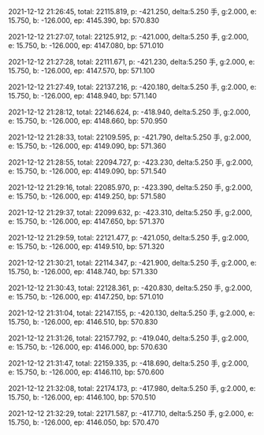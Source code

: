 2021-12-12 21:26:45, total: 22115.819, p: -421.250, delta:5.250 手, g:2.000, e: 15.750, b: -126.000, ep: 4145.390, bp: 570.830

2021-12-12 21:27:07, total: 22125.912, p: -421.000, delta:5.250 手, g:2.000, e: 15.750, b: -126.000, ep: 4147.080, bp: 571.010

2021-12-12 21:27:28, total: 22111.671, p: -421.230, delta:5.250 手, g:2.000, e: 15.750, b: -126.000, ep: 4147.570, bp: 571.100

2021-12-12 21:27:49, total: 22137.216, p: -420.180, delta:5.250 手, g:2.000, e: 15.750, b: -126.000, ep: 4148.940, bp: 571.140

2021-12-12 21:28:12, total: 22146.624, p: -418.940, delta:5.250 手, g:2.000, e: 15.750, b: -126.000, ep: 4148.660, bp: 570.950

2021-12-12 21:28:33, total: 22109.595, p: -421.790, delta:5.250 手, g:2.000, e: 15.750, b: -126.000, ep: 4149.090, bp: 571.360

2021-12-12 21:28:55, total: 22094.727, p: -423.230, delta:5.250 手, g:2.000, e: 15.750, b: -126.000, ep: 4149.090, bp: 571.540

2021-12-12 21:29:16, total: 22085.970, p: -423.390, delta:5.250 手, g:2.000, e: 15.750, b: -126.000, ep: 4149.250, bp: 571.580

2021-12-12 21:29:37, total: 22099.632, p: -423.310, delta:5.250 手, g:2.000, e: 15.750, b: -126.000, ep: 4147.650, bp: 571.370

2021-12-12 21:29:59, total: 22121.477, p: -421.050, delta:5.250 手, g:2.000, e: 15.750, b: -126.000, ep: 4149.510, bp: 571.320

2021-12-12 21:30:21, total: 22114.347, p: -421.900, delta:5.250 手, g:2.000, e: 15.750, b: -126.000, ep: 4148.740, bp: 571.330

2021-12-12 21:30:43, total: 22128.361, p: -420.830, delta:5.250 手, g:2.000, e: 15.750, b: -126.000, ep: 4147.250, bp: 571.010

2021-12-12 21:31:04, total: 22147.155, p: -420.130, delta:5.250 手, g:2.000, e: 15.750, b: -126.000, ep: 4146.510, bp: 570.830

2021-12-12 21:31:26, total: 22157.792, p: -419.040, delta:5.250 手, g:2.000, e: 15.750, b: -126.000, ep: 4146.000, bp: 570.630

2021-12-12 21:31:47, total: 22159.335, p: -418.690, delta:5.250 手, g:2.000, e: 15.750, b: -126.000, ep: 4146.110, bp: 570.600

2021-12-12 21:32:08, total: 22174.173, p: -417.980, delta:5.250 手, g:2.000, e: 15.750, b: -126.000, ep: 4146.100, bp: 570.510

2021-12-12 21:32:29, total: 22171.587, p: -417.710, delta:5.250 手, g:2.000, e: 15.750, b: -126.000, ep: 4146.050, bp: 570.470